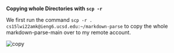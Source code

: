 **Copying whole Directories with ```scp -r```**

We first run the command ```scp -r . cs15lwi22amk@ieng6.ucsd.edu:~/markdown-parse``` to copy the whole markdown-parse-main over to my remote account.

![copy](https://user-images.githubusercontent.com/92359561/153516444-631468fa-c78d-46c2-9e89-9a85d8f6c8ce.png)
